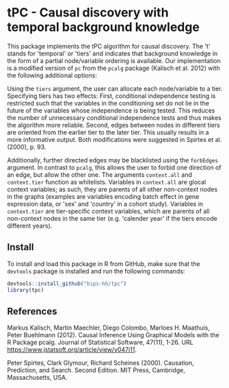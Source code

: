 # tPC - Causal discovery with temporal background knowledge

This package implements the tPC algorithm for causal discovery. The 't' stands for 'temporal' or 'tiers' and
indicates that background knowledge in the form of a partial node/variable ordering is available.
Our implementation is a modified version of `pc` from the `pcalg` package (Kalisch et al. 2012) with the following
additional options:

Using the `tiers` argument, the user can allocate each node/variable to a tier. Specifying tiers has two effects:
First, conditional independence testing is restricted such that the variables in the conditioning set do not
lie in the future of the variables whose independence is being tested. This reduces the number of
unnecessary conditional independence tests and thus makes the algorithm more reliable. Second, edges between
nodes in different tiers are oriented from the earlier tier to the later tier. This usually results in a more
informative output. Both modifications were suggested in Spirtes et al. (2000), p. 93.

Additionally, further directed edges may be blacklisted using the `forbEdges` argument. In contrast to `pcalg`,
this allows the user to forbid one direction of an edge, but allow the other one. The arguments `context.all` and
`context.tier` function as whitelists. Variables in `context.all` are glocal context variables; as such, they are
parents of all other non-context nodes in the graphs (examples are variables encoding batch effect in gene expression data, or 'sex'
and 'country' in a cohort study). Variables in `context.tier` are tier-specific context variables,
which are parents of all non-context nodes in the same tier (e.g. 'calender year' if the tiers encode different years). 

## Install
To install and load this package in R from GitHub, make sure that the `devtools` package is installed and run the following commands:

```R
devtools::install_github("bips-hb/tpc")
library(tpc)
```

## References
  Markus Kalisch, Martin Maechler, Diego Colombo, Marloes H. Maathuis, Peter Buehlmann (2012). Causal
  Inference Using Graphical Models with the R Package pcalg. Journal of Statistical Software, 47(11), 1-26.
  URL https://www.jstatsoft.org/article/view/v047i11.
  
  Peter Spirtes, Clark Glymour, Richard Scheines (2000). Causation, Prediction, and Search. Second Edition. MIT Press, Cambridge, Massachusetts, USA.
